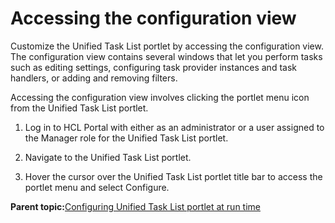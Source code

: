 # Accessing the configuration view 

Customize the Unified Task List portlet by accessing the configuration view. The configuration view contains several windows that let you perform tasks such as editing settings, configuring task provider instances and task handlers, or adding and removing filters.

Accessing the configuration view involves clicking the portlet menu icon from the Unified Task List portlet.

1.  Log in to HCL Portal with either as an administrator or a user assigned to the Manager role for the Unified Task List portlet.

2.  Navigate to the Unified Task List portlet.

3.  Hover the cursor over the Unified Task List portlet title bar to access the portlet menu and select Configure.


**Parent topic:**[Configuring Unified Task List portlet at run time ](../integrate/utl_configuring_unified_task_list_at_runtime.md)

